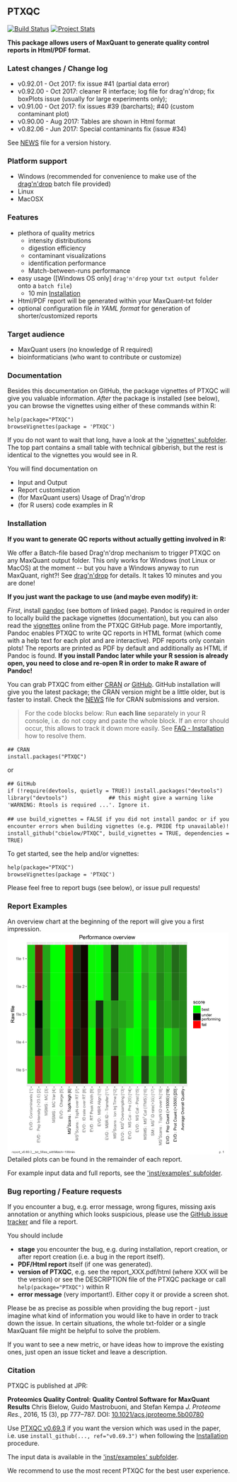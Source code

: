 PTXQC
---------------

[![Build Status](https://travis-ci.org/cbielow/PTXQC.svg?branch=master)](https://travis-ci.org/cbielow/PTXQC) 
[![Project Stats](https://www.openhub.net/p/PTXQC/widgets/project_thin_badge.gif)](https://www.openhub.net/p/PTXQC)

**This package allows users of MaxQuant to generate quality control reports in Html/PDF format.**

### Latest changes / Change log

  - v0.92.01 - Oct 2017: fix issue #41 (partial data error)
  - v0.92.00 - Oct 2017: cleaner R interface; log file for drag'n'drop; fix boxPlots issue (usually for large experiments only);
  - v0.91.00 - Oct 2017: fix issues #39 (barcharts); #40 (custom contaminant plot)
  - v0.90.00 - Aug 2017: Tables are shown in Html format
  - v0.82.06 - Jun 2017: Special contaminants fix (issue #34)

See [NEWS][News_File] file for a version history.

### Platform support
  - Windows (recommended for convenience to make use of the [drag'n'drop][1] batch file provided)
  - Linux
  - MacOSX
  
### Features
  - plethora of quality metrics
    - intensity distributions
    - digestion efficiency
    - contaminant visualizations
    - identification performance
    - Match-between-runs performance
  - easy usage ([Windows OS only] `drag'n'drop` your `txt output folder` onto a `batch file`)
    - 10 min [Installation](#installation)
  - Html/PDF report will be generated within your MaxQuant-txt folder
  - optional configuration file *in YAML format* for generation of shorter/customized reports

### Target audience
  - MaxQuant users (no knowledge of R required)
  - bioinformaticians (who want to contribute or customize)


### Documentation
  
Besides this documentation on GitHub, the package vignettes
of PTXQC will give you valuable information. *After* the package is installed (see below),
you can browse the vignettes using either of these commands within R:

    help(package="PTXQC")
    browseVignettes(package = 'PTXQC')
  
If you do not want to wait that long, have a look at the ['vignettes' subfolder][3].
The top part contains a small table with technical gibberish, but the rest is identical to the
vignettes you would see in R.

You will find documentation on
  - Input and Output
  - Report customization
  - (for MaxQuant users) Usage of Drag'n'drop
  - (for R users) code examples in R

### Installation

**If you want to generate QC reports without actually getting involved in R:**

We offer a Batch-file based Drag'n'drop mechanism to trigger PTXQC on any MaxQuant output folder.
This only works for Windows (not Linux or MacOS) at the moment -- but you have a Windows anyway to run MaxQuant, right?!
See [drag'n'drop][1] for details. It takes 10 minutes and you are done!

**If you just want the package to use (and maybe even modify) it:**

*First*, install [pandoc](https://github.com/jgm/pandoc/releases) (see bottom of linked page). Pandoc is required in order to locally build the package vignettes (documentation),
but you can also read the [vignettes][Ref_Vign] online from the PTXQC GitHub page. More importantly, Pandoc enables PTXQC to write QC reports in HTML format (which come
with a help text for each plot and are interactive). PDF reports only contain plots!
The reports are printed as PDF by default and additionally as HTML if Pandoc is found.
**If you install Pandoc later while your R session is already open, you need to close and re-open R in order to make R aware of Pandoc!**
   
You can grab PTXQC from either [CRAN](https://CRAN.R-project.org/package=PTXQC) *or* [GitHub](https://github.com/cbielow/PTXQC#installation).
GitHub installation will give you the latest package; the CRAN version might be a little older, but is faster to install. Check the [NEWS][News_File] file for CRAN submissions and version.
> For the code blocks below: Run **each line** separately in your R console, i.e. do not copy and paste the whole block.
> If an error should occur, this allows to track it down more easily. See [FAQ - Installation][Ref_VignFAQ]
> how to resolve them.

    ## CRAN
    install.packages("PTXQC")
or

    ## GitHub
    if (!require(devtools, quietly = TRUE)) install.packages("devtools")
    library("devtools")             ## this might give a warning like 'WARNING: Rtools is required ...'. Ignore it.
    
	## use build_vignettes = FALSE if you did not install pandoc or if you encounter errors when building vignettes (e.g. PRIDE ftp unavailable)!
	install_github("cbielow/PTXQC", build_vignettes = TRUE, dependencies = TRUE)

To get started, see the help and/or vignettes:

    help(package="PTXQC")
    browseVignettes(package = 'PTXQC')

Please feel free to report bugs (see below), or issue pull requests!    

### Report Examples

An overview chart at the beginning of the report will give you a first impression.
<img src="./inst/examples/example_heatmap.png?raw=true" width="500" /><br>
Detailed plots can be found in the remainder of each report.

For example input data and full reports, see the ['inst/examples' subfolder][2].

### Bug reporting / Feature requests

If you encounter a bug, e.g. error message, wrong figures, missing axis annotation or anything which looks
suspicious, please use the [GitHub issue tracker][issuetracker] and file a report.

You should include
  - **stage** you encounter the bug, e.g. during installation, report creation, or after report creation (i.e. a bug in the report itself).
  - **PDF/Html report** itself (if one was generated).
  - **version of PTXQC**, e.g. see the report_XXX.pdf/html (where XXX will be the version) or see the DESCRIPTION file of the PTXQC package or call `help(package="PTXQC")` within R
  - **error message** (very important!). Either copy it or provide a screen shot.

Please be as precise as possible when providing the bug report - just imagine what kind of information you would like to have in order
to track down the issue.
In certain situations, the whole txt-folder or a single MaxQuant file might be helpful to solve the problem.

If you want to see a new metric, or have ideas how to improve the existing ones, just open an issue ticket and leave a description.
  
### Citation

PTXQC is published at JPR:

**Proteomics Quality Control: Quality Control Software for MaxQuant Results**
Chris Bielow, Guido Mastrobuoni, and Stefan Kempa
*J. Proteome Res.*, 2016, 15 (3), pp 777–787.
DOI: [10.1021/acs.jproteome.5b00780][JPR_paper]

Use [PTXQC v0.69.3][JPR_PTXQC] if you want the version which was used in the paper, i.e.
use `install_github(..., ref="v0.69.3")` when following the [Installation](#installation) procedure.

The input data is available in the ['inst/examples' subfolder][2].

We recommend to use the most recent PTXQC for the best user experience.
  
  [1]: https://github.com/cbielow/PTXQC/tree/master/inst/dragNdrop
  [2]: https://github.com/cbielow/PTXQC/tree/master/inst/examples
  [3]: https://github.com/cbielow/PTXQC/tree/master/vignettes
  [issuetracker]: https://github.com/cbielow/PTXQC/issues
  [JPR_PTXQC]: https://github.com/cbielow/PTXQC/releases/tag/v0.69.3
  [Ref_VignFAQ]: https://github.com/cbielow/PTXQC/blob/master/vignettes/PTXQC-FAQ.Rmd
  [Ref_Vign]: https://github.com/cbielow/PTXQC/tree/master/vignettes
  [News_File]: https://github.com/cbielow/PTXQC/blob/master/NEWS
  [JPR_paper]: https://doi.org/10.1021/acs.jproteome.5b00780
